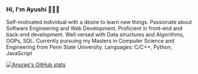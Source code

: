 ### Hi, I'm Ayushi 👋👩‍💻

Self-motivated individual with a desire to learn new things. Passionate about Software Engineering and Web Development. Proficient in front-end and back-end development. 
Well versed with Data structures and Algorithms, OOPs, SQL. Currently pursuing my Masters in Computer Science and Engineering from Penn State University.
Languages: C/C++, Python, JavaScript

[![Anurag's GitHub stats](https://github-readme-stats.vercel.app/api?username=Ayushi357)](https://github.com/anuraghazra/github-readme-stats)
